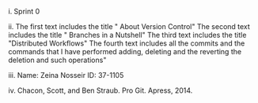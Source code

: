 i. Sprint 0

ii. The first text includes the title " About Version Control"
    The second text includes the title " Branches in a Nutshell"
    The third text includes the title "Distributed Workflows"
    The fourth text includes all the commits and the commands that I have performed adding, deleting and the reverting the deletion and such operations"

iii. Name: Zeina Nosseir
     ID: 37-1105

iv. Chacon, Scott, and Ben Straub. Pro Git. Apress, 2014.

